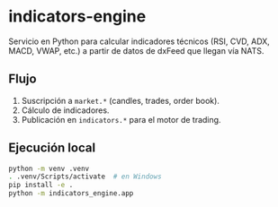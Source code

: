 # indicators-engine

Servicio en Python para calcular indicadores técnicos (RSI, CVD, ADX, MACD, VWAP, etc.)
a partir de datos de dxFeed que llegan vía NATS.

## Flujo
1. Suscripción a `market.*` (candles, trades, order book).
2. Cálculo de indicadores.
3. Publicación en `indicators.*` para el motor de trading.

## Ejecución local
```bash
python -m venv .venv
. .venv/Scripts/activate  # en Windows
pip install -e .
python -m indicators_engine.app
